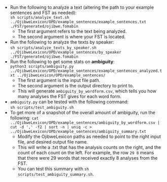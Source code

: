 - Run the following to analyze a text (altering the path to your example sentences and FST as needed):  
`sh scripts/analyze_text.sh ../OjibweLexicon/OPD/example_sentences/example_sentences.txt ./FST/generated/ojibwe.fomabin`
    - The first argument refers to the text being analyzed.
    - The second argument is where your FST is located.
- Run the following to analyze the texts by speaker:  
`sh scripts/analyze_texts_by_speaker.sh ../OjibweLexicon/OPD/example_sentences/by_speaker ./FST/generated/ojibwe.fomabin`
- Run the following to get some stats on **ambiguity**:  
`python3 scripts/ambiguity.py ../OjibweLexicon/OPD/example_sentences/example_sentences_analyzed.txt ../OjibweLexicon/OPD/example_sentences/`
    - The first argument is the input file path.
    - The second argument is the output directory to print to.
    - This will generate `ambiguity_by_wordform.csv`, which tells you how many analyses the FST gives for each word form.
- `ambiguity.py` can be tested with the following command:  
`sh scripts/test_ambiguity.sh`
- To get more of a snapshot of the overall amount of ambiguity, run the following:
`cat ../OjibweLexicon/OPD/example_sentences/ambiguity_by_wordform.csv | cut -d ',' -f2 | sort -n | uniq -c > ../OjibweLexicon/OPD/example_sentences/ambiguity_summary.txt`
    - Modify the OjibweLexicon paths as needed to point to the right input file, and desired output file name.
    - This will write a .txt that has the analysis counts on the right, and the count of each count on the left.  For example, the row `29 8` means that there were 29 words that received exactly 8 analyses from the FST.
    - You can test this summary with `sh scripts/test_ambiguity_summary.sh`.